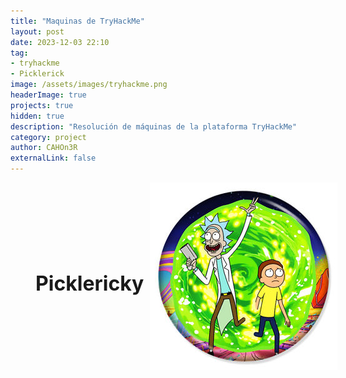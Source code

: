 ```yaml
---
title: "Maquinas de TryHackMe"
layout: post
date: 2023-12-03 22:10
tag: 
- tryhackme
- Picklerick
image: /assets/images/tryhackme.png
headerImage: true
projects: true
hidden: true
description: "Resolución de máquinas de la plataforma TryHackMe"
category: project
author: CAHOn3R
externalLink: false
---
```


<figure style="display: flex; align-items: center;">
  <a href="/Picklerick-TryHackMe" style="flex: 1; text-decoration: none; color: inherit; text-align: left;">
    <h1 style="font-size: 32px; font-weight: bold; cursor: pointer;">Picklericky</h1>
  </a>
  <a href="/Picklerick-TryHackMe" style="flex: 0;">
    <img src="/assets/images/picklericky.jpeg" alt="Descripción de la imagen" class="imagen-grande">
  </a>
</figure>


<style>
  .imagen-grande {
    margin-left: 10px;
    margin-bottom: 0;
    margin-top: 0;
    vertical-align: middle;
    /* Define aquí el tamaño que desees */
    max-width: 300px; /* Puedes ajustar este valor según tus necesidades */
    height: auto; /* Esto asegura que la relación de aspecto se mantenga */
  }
</style>
<!--
<figure style="display: flex; align-items: center;">
  <a href="/Lame-HackTheBox" style="flex: 0;">
    <img src="/assets/images/Lame-HackTheBox.png" alt="Descripción de la imagen" class="imagen-grande">
  </a>
  <a href="/Lame-HackTheBox" style="flex: 1; text-decoration: none; color: inherit;">
    <h1 style="font-size: 32px; font-weight: bold; cursor: pointer; text-align: right;">LAME</h1>
  </a>
</figure>

<style>
  .imagen-grande {
    margin-right: 10px;
    margin-bottom: 0;
    margin-top: 0;
    vertical-align: middle;
    /* Define aquí el tamaño que desees */
    max-width: 300px; /* Puedes ajustar este valor según tus necesidades */
    height: auto; /* Esto asegura que la relación de aspecto se mantenga */
  }
</style>
-->
